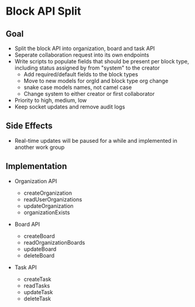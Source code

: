 # Block API Split

## Goal

-   Split the block API into organization, board and task API
-   Seperate collaboration request into its own endpoints
-   Write scripts to populate fields that should be present per block type, including status assigned by from "system" to the creator
    -   Add required/default fields to the block types
    -   Move to new models for orgId and block type org change
    -   snake case models names, not camel case
    -   Change system to either creator or first collaborator
-   Priority to high, medium, low
-   Keep socket updates and remove audit logs

## Side Effects

-   Real-time updates will be paused for a while and implemented in another work group

## Implementation

-   Organization API

    -   createOrganization
    -   readUserOrganizations
    -   updateOrganization
    -   organizationExists

-   Board API

    -   createBoard
    -   readOrganizationBoards
    -   updateBoard
    -   deleteBoard

-   Task API
    -   createTask
    -   readTasks
    -   updateTask
    -   deleteTask
